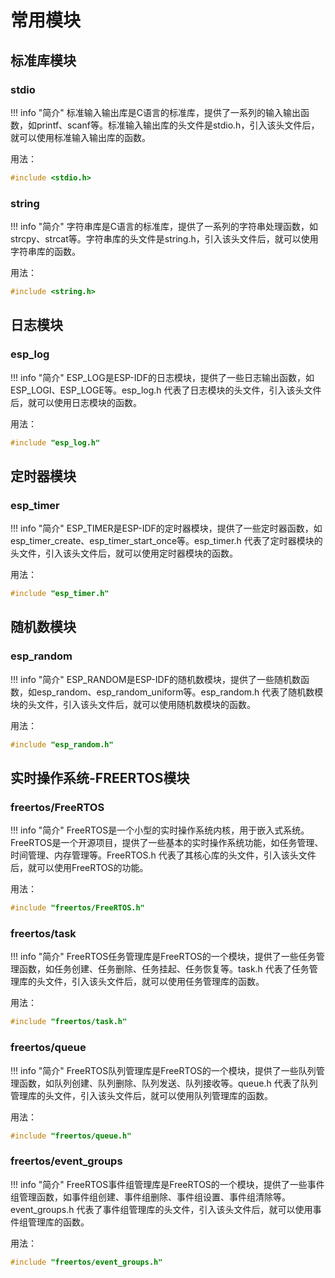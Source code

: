 # 常用模块

## 标准库模块

### stdio

!!! info "简介"
    标准输入输出库是C语言的标准库，提供了一系列的输入输出函数，如printf、scanf等。标准输入输出库的头文件是stdio.h，引入该头文件后，就可以使用标准输入输出库的函数。


用法：

```c
#include <stdio.h>
```

### string

!!! info "简介"
    字符串库是C语言的标准库，提供了一系列的字符串处理函数，如strcpy、strcat等。字符串库的头文件是string.h，引入该头文件后，就可以使用字符串库的函数。

用法：

```c
#include <string.h>
```

## 日志模块

### esp_log

!!! info "简介"
    ESP_LOG是ESP-IDF的日志模块，提供了一些日志输出函数，如ESP_LOGI、ESP_LOGE等。esp_log.h 代表了日志模块的头文件，引入该头文件后，就可以使用日志模块的函数。

用法：

```c
#include "esp_log.h"
```

## 定时器模块

### esp_timer

!!! info "简介"
    ESP_TIMER是ESP-IDF的定时器模块，提供了一些定时器函数，如esp_timer_create、esp_timer_start_once等。esp_timer.h 代表了定时器模块的头文件，引入该头文件后，就可以使用定时器模块的函数。

用法：

```c
#include "esp_timer.h"
```

## 随机数模块

### esp_random

!!! info "简介"
    ESP_RANDOM是ESP-IDF的随机数模块，提供了一些随机数函数，如esp_random、esp_random_uniform等。esp_random.h 代表了随机数模块的头文件，引入该头文件后，就可以使用随机数模块的函数。

用法：

```c
#include "esp_random.h"
```

## 实时操作系统-FREERTOS模块

### freertos/FreeRTOS

!!! info "简介"
    FreeRTOS是一个小型的实时操作系统内核，用于嵌入式系统。FreeRTOS是一个开源项目，提供了一些基本的实时操作系统功能，如任务管理、时间管理、内存管理等。FreeRTOS.h 代表了其核心库的头文件，引入该头文件后，就可以使用FreeRTOS的功能。

用法：

```c
#include "freertos/FreeRTOS.h"  
```

### freertos/task

!!! info "简介"
    FreeRTOS任务管理库是FreeRTOS的一个模块，提供了一些任务管理函数，如任务创建、任务删除、任务挂起、任务恢复等。task.h 代表了任务管理库的头文件，引入该头文件后，就可以使用任务管理库的函数。

用法：

```c
#include "freertos/task.h"   
```

### freertos/queue

!!! info "简介"
    FreeRTOS队列管理库是FreeRTOS的一个模块，提供了一些队列管理函数，如队列创建、队列删除、队列发送、队列接收等。queue.h 代表了队列管理库的头文件，引入该头文件后，就可以使用队列管理库的函数。

用法：

```c
#include "freertos/queue.h"   
```

### freertos/event_groups

!!! info "简介"
    FreeRTOS事件组管理库是FreeRTOS的一个模块，提供了一些事件组管理函数，如事件组创建、事件组删除、事件组设置、事件组清除等。event_groups.h 代表了事件组管理库的头文件，引入该头文件后，就可以使用事件组管理库的函数。

用法：

```c
#include "freertos/event_groups.h"   
```
